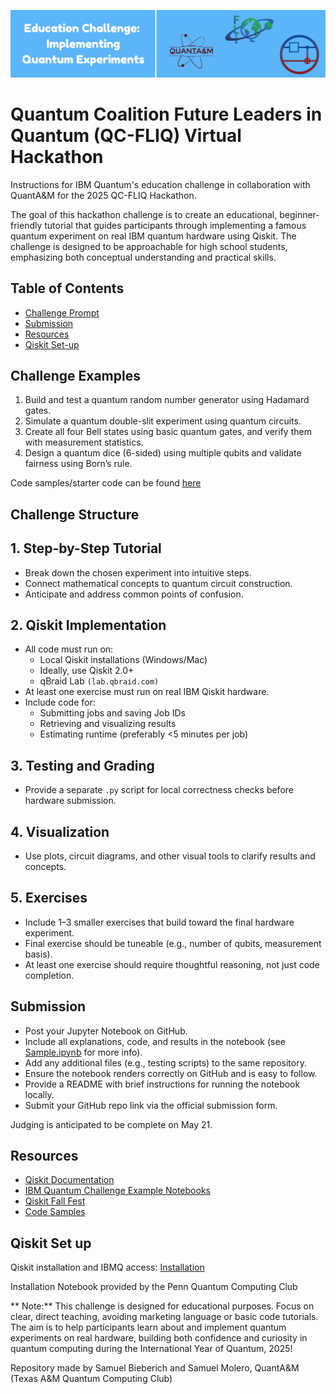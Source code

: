 ![logo](images/banner.png)

# Quantum Coalition Future Leaders in Quantum (QC-FLIQ) Virtual Hackathon
Instructions for IBM Quantum's education challenge in collaboration with QuantA&M for the 2025 QC-FLIQ Hackathon.

The goal of this hackathon challenge is to create an educational, beginner-friendly tutorial that guides participants through implementing a famous quantum experiment on real IBM quantum hardware using Qiskit. The challenge is designed to be approachable for high school students, emphasizing both conceptual understanding and practical skills.

## Table of Contents
- [Challenge Prompt](#challenge-Prompt)
- [Submission](#Submission)
- [Resources](#Resources)
- [Qiskit Set-up](#Qiskit-Set-up)

## Challenge Examples

1) Build and test a quantum random number generator using Hadamard gates.
2) Simulate a quantum double-slit experiment using quantum circuits.
3) Create all four Bell states using basic quantum gates, and verify them with measurement statistics.
4) Design a quantum dice (6-sided) using multiple qubits and validate fairness using Born’s rule.

Code samples/starter code can be found [here](code-samples.ipynb)

## Challenge Structure

## 1. Step-by-Step Tutorial

+ Break down the chosen experiment into intuitive steps.
+ Connect mathematical concepts to quantum circuit construction.
+ Anticipate and address common points of confusion.

## 2. Qiskit Implementation

+ All code must run on:
  + Local Qiskit installations (Windows/Mac)
  + Ideally, use Qiskit 2.0+
  + qBraid Lab `(lab.qbraid.com)`
+ At least one exercise must run on real IBM Qiskit hardware.
+ Include code for:
  + Submitting jobs and saving Job IDs
  + Retrieving and visualizing results
  + Estimating runtime (preferably <5 minutes per job)

## 3. Testing and Grading

+ Provide a separate `.py` script for local correctness checks before hardware submission.

## 4. Visualization

+ Use plots, circuit diagrams, and other visual tools to clarify results and concepts.

## 5. Exercises

+ Include 1–3 smaller exercises that build toward the final hardware experiment.
+ Final exercise should be tuneable (e.g., number of qubits, measurement basis).
+ At least one exercise should require thoughtful reasoning, not just code completion.

## Submission

+ Post your Jupyter Notebook on GitHub.
+ Include all explanations, code, and results in the notebook (see [Sample.ipynb](Sample.ipynb) for more info).
+ Add any additional files (e.g., testing scripts) to the same repository.
+ Ensure the notebook renders correctly on GitHub and is easy to follow.
+ Provide a README with brief instructions for running the notebook locally.
+ Submit your GitHub repo link via the official submission form.

Judging is anticipated to be complete on May 21.

## Resources
+ [Qiskit Documentation](https://docs.quantum.ibm.com/guides/install-qiskit)
+ [IBM Quantum Challenge Example Notebooks](https://github.com/qiskit-community/ibm-quantum-challenge-2024/tree/main/content/lab_3)
+ [Qiskit Fall Fest](https://dorahacks.io/hackathon/564/detail)
+ [Code Samples](code-samples.ipynb)

## Qiskit Set up
Qiskit installation and IBMQ access: [Installation](Installation.ipynb)

Installation Notebook provided by the Penn Quantum Computing Club

** Note:** This challenge is designed for educational purposes. Focus on clear, direct teaching, avoiding marketing language or basic code tutorials. The aim is to help participants learn about and implement quantum experiments on real hardware, building both confidence and curiosity in quantum computing during the International Year of Quantum, 2025! 

Repository made by Samuel Bieberich and Samuel Molero, QuantA&M (Texas A&M Quantum Computing Club)
